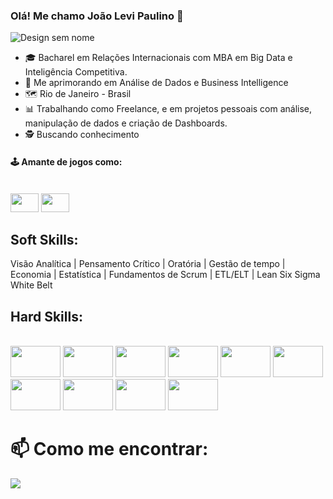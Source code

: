 ### Olá! Me chamo João Levi Paulino 👋
![Design sem nome](https://user-images.githubusercontent.com/123471160/220510566-fecbcae0-e359-4f66-8ce3-1813baf07cb2.gif)



- 🎓 Bacharel em Relações Internacionais com MBA em Big Data e Inteligência Competitiva.
- 📖 Me aprimorando em Análise de Dados e Business Intelligence
- 🗺️ Rio de Janeiro - Brasil
- 📊 Trabalhando como Freelance, e em projetos pessoais com análise, manipulação de dados e criação de Dashboards.
- 🕵️ Buscando conhecimento

#### 🕹️ Amante de jogos como:
<div style="display: inline_block"><br>
<img align"center"  height="30" width="45" src="https://www.tibiawiki.com.br/images/5/52/Tibia_Logo.png">
<img align"center"  height="30" width="45" src="https://www.freeiconspng.com/thumbs/csgo-icon/csgo-icon-12.png">

</div>

## Soft Skills:

Visão Analítica | Pensamento Crítico | Oratória | Gestão de tempo | Economia | Estatística | Fundamentos de Scrum | ETL/ELT | Lean Six Sigma White Belt

## Hard Skills: 
<div style="display: inline_block"><br>
 <img align"center"  height="50" width="80" src="https://img.shields.io/badge/Windows-0078D6?style=for-the-badge&logo=windows&logoColor=white">
 <img align"center"  height="50" width="80" src="https://i.ibb.co/jR4n2bm/icons8-power-bi-48.png">
 <img align"center"  height="50" width="80" src="https://upload.wikimedia.org/wikipedia/commons/thumb/6/67/DAX-logo.svg/1920px-DAX-logo.svg.png?20110104220433">
 <img align"center"  height="50" width="80" src="https://img.shields.io/badge/Microsoft_Excel-217346?style=for-the-badge&logo=microsoft-excel&logoColor=white">
 <img align"center"  height="50" width="80" src="https://cdn-icons-png.flaticon.com/512/29/29165.png">
 <img align"center"  height="50" width="80" src="https://img.shields.io/badge/MySQL-00000F?style=for-the-badge&logo=mysql&logoColor=white">
 <img align"center"  height="50" width="80" src="https://img.shields.io/badge/Microsoft_Office-D83B01?style=for-the-badge&logo=microsoft-office&logoColor=white">
 <img align"center"  height="50" width="80" src="https://img.shields.io/badge/PostgreSQL-316192?style=for-the-badge&logo=postgresql&logoColor=white">
 <img align"center"  height="50" width="80" src="https://img.shields.io/badge/Python-14354C?style=for-the-badge&logo=python&logoColor=white">
 <img align"center"  height="50" width="80" src="https://cdn.icon-icons.com/icons2/2415/PNG/512/gimp_original_wordmark_logo_icon_146514.png">
 
</div>


# 📫 Como me encontrar:

<div>
 <a href="https://www.linkedin.com/in/joaolevipaulino" target="_blank"><img src="https://img.shields.io/badge/LinkedIn-0077B5?style=for-the-badge&logo=linkedin&logoColor=white" target="_blank"></a>
</div>
